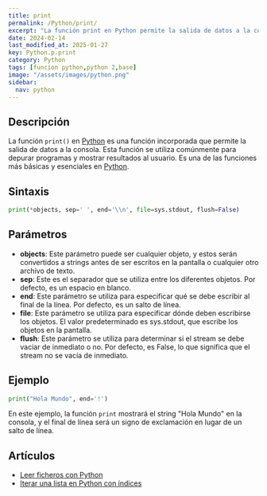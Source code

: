 ```yaml
---
title: print
permalink: /Python/print/
excerpt: "La función print en Python permite la salida de datos a la consola de manera sencilla."
date: 2024-02-14
last_modified_at: 2025-01-27
key: Python.p.print
category: Python
tags: [funcion python,python 2,base]
image: "/assets/images/python.png"
sidebar:
  nav: python
---
```


## Descripción


La función `print()` en [Python](https://www.manualweb.net/python/) es una función incorporada que permite la salida de datos a la consola. Esta función se utiliza comúnmente para depurar programas y mostrar resultados al usuario. Es una de las funciones más básicas y esenciales en [Python](https://www.manualweb.net/python/).


## Sintaxis


```python
print(*objects, sep=' ', end='\\n', file=sys.stdout, flush=False)
```


## Parámetros

- **objects**: Este parámetro puede ser cualquier objeto, y estos serán convertidos a strings antes de ser escritos en la pantalla o cualquier otro archivo de texto.
- **sep**: Este es el separador que se utiliza entre los diferentes objetos. Por defecto, es un espacio en blanco.
- **end**: Este parámetro se utiliza para especificar qué se debe escribir al final de la línea. Por defecto, es un salto de línea.
- **file**: Este parámetro se utiliza para especificar dónde deben escribirse los objetos. El valor predeterminado es sys.stdout, que escribe los objetos en la pantalla.
- **flush**: Este parámetro se utiliza para determinar si el stream se debe vaciar de inmediato o no. Por defecto, es False, lo que significa que el stream no se vacía de inmediato.

## Ejemplo


```python
print("Hola Mundo", end='!')

```


En este ejemplo, la función `print` mostrará el string "Hola Mundo" en la consola, y el final de línea será un signo de exclamación en lugar de un salto de línea.


## Artículos

- [Leer ficheros con Python](https://lineadecodigo.com/python/leer-ficheros-con-python/)
- [Iterar una lista en Python con índices](https://lineadecodigo.com/python/iterar-una-lista-en-python-con-indices/)
